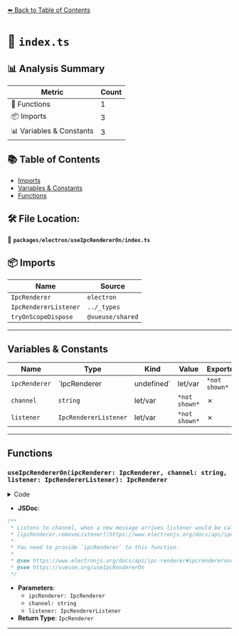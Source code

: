 [⬅️ Back to Table of Contents](../../../index.md)

# 📄 `index.ts`

## 📊 Analysis Summary

| Metric | Count |
|--------|-------|
| 🔧 Functions | 1 |
| 📦 Imports | 3 |
| 📊 Variables & Constants | 3 |

## 📚 Table of Contents

- [Imports](#imports)
- [Variables & Constants](#variables-constants)
- [Functions](#functions)

## 🛠️ File Location:
📂 **`packages/electron/useIpcRendererOn/index.ts`**

## 📦 Imports

| Name | Source |
|------|--------|
| `IpcRenderer` | `electron` |
| `IpcRendererListener` | `../_types` |
| `tryOnScopeDispose` | `@vueuse/shared` |


---

## Variables & Constants

| Name | Type | Kind | Value | Exported |
|------|------|------|-------|----------|
| `ipcRenderer` | `IpcRenderer | undefined` | let/var | `*not shown*` | ✗ |
| `channel` | `string` | let/var | `*not shown*` | ✗ |
| `listener` | `IpcRendererListener` | let/var | `*not shown*` | ✗ |


---

## Functions

### `useIpcRendererOn(ipcRenderer: IpcRenderer, channel: string, listener: IpcRendererListener): IpcRenderer`

<details><summary>Code</summary>

```ts
export function useIpcRendererOn(ipcRenderer: IpcRenderer, channel: string, listener: IpcRendererListener): IpcRenderer
```
</details>

- **JSDoc**:
```ts
/**
 * Listens to channel, when a new message arrives listener would be called with listener(event, args...).
 * [ipcRenderer.removeListener](https://www.electronjs.org/docs/api/ipc-renderer#ipcrendererremovelistenerchannel-listener) automatically on unmounted.
 *
 * You need to provide `ipcRenderer` to this function.
 *
 * @see https://www.electronjs.org/docs/api/ipc-renderer#ipcrendereronchannel-listener
 * @see https://vueuse.org/useIpcRendererOn
 */
```

- **Parameters**:
  - `ipcRenderer: IpcRenderer`
  - `channel: string`
  - `listener: IpcRendererListener`
- **Return Type**: `IpcRenderer`

---